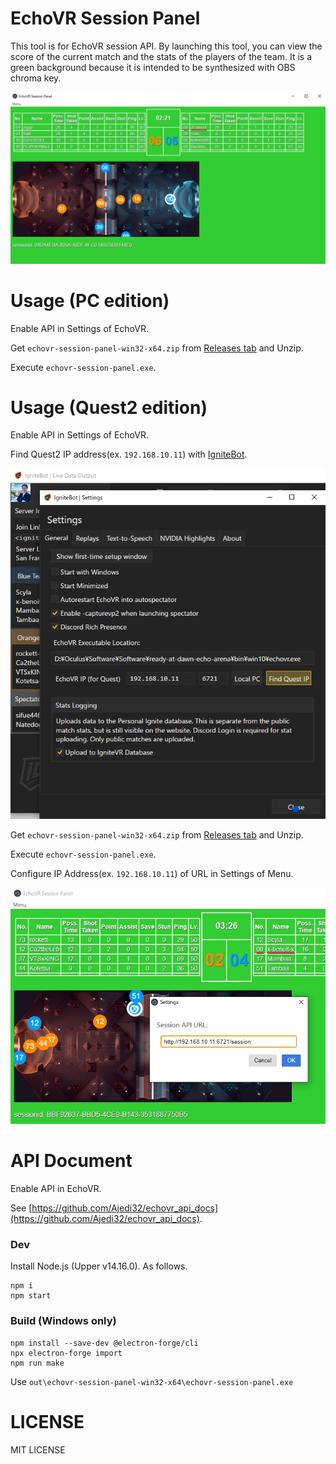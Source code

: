 # EchoVR Session Panel
This tool is for EchoVR session API. By launching this tool, you can view the score of the current match and the stats of the players of the team. It is a green background because it is intended to be synthesized with OBS chroma key.

![readme-images/sample.png](./readme-images/sample.png)

# Usage (PC edition)
Enable API in Settings of EchoVR.

Get `echovr-session-panel-win32-x64.zip` from [Releases tab](https://github.com/sifue/echovr-session-panel/releases) and Unzip.

Execute `echovr-session-panel.exe`.

# Usage (Quest2 edition)
Enable API in Settings of EchoVR.

Find Quest2 IP address(ex. `192.168.10.11`) with [IgniteBot](https://ignitevr.gg/ignitebot).

![readme-images/ignitebot-find-quest2.png](./readme-images/ignitebot-find-quest2.png)

Get `echovr-session-panel-win32-x64.zip` from [Releases tab](https://github.com/sifue/echovr-session-panel/releases) and Unzip.

Execute `echovr-session-panel.exe`.

Configure IP Address(ex. `192.168.10.11`) of URL in Settings of Menu.

![readme-images/quest2-settings.png](./readme-images/quest2-settings.png)

# API Document
Enable API in EchoVR.

See [https://github.com/Ajedi32/echovr_api_docs](https://github.com/Ajedi32/echovr_api_docs).

### Dev
Install Node.js (Upper v14.16.0). As follows.

```
npm i
npm start
```

### Build (Windows only)

```
npm install --save-dev @electron-forge/cli
npx electron-forge import
npm run make
```

Use `out\echovr-session-panel-win32-x64\echovr-session-panel.exe`

# LICENSE
MIT LICENSE
